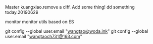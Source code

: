 Master kuangxiao.remove a diff.
Add some thing! 
dd something today.20190629

monitor
monitor utils based on ES 

git config --global user.email "wangtao@woda.ink"
git config --global user.email "wangtaoch731@163.com"
